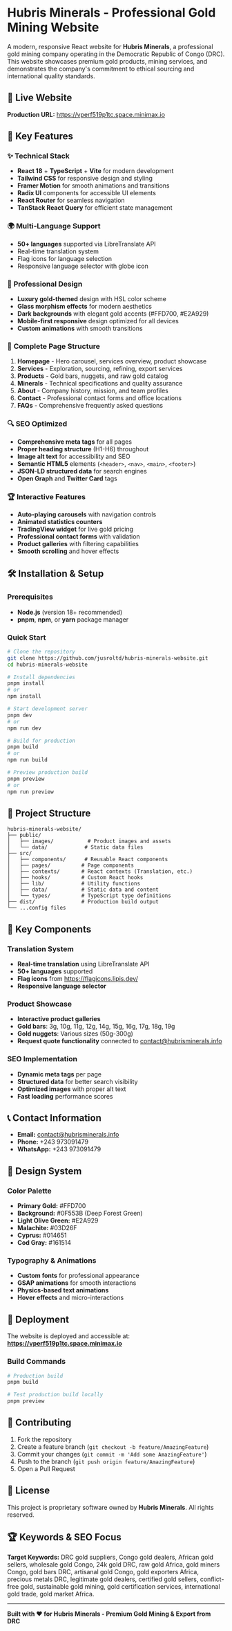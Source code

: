 # Hubris Minerals - Professional Gold Mining Website

A modern, responsive React website for **Hubris Minerals**, a professional gold mining company operating in the Democratic Republic of Congo (DRC). This website showcases premium gold products, mining services, and demonstrates the company's commitment to ethical sourcing and international quality standards.

## 🌟 Live Website

**Production URL:** https://vperf519p1tc.space.minimax.io

## 🚀 Key Features

### ✨ **Technical Stack**
- **React 18** + **TypeScript** + **Vite** for modern development
- **Tailwind CSS** for responsive design and styling
- **Framer Motion** for smooth animations and transitions
- **Radix UI** components for accessible UI elements
- **React Router** for seamless navigation
- **TanStack React Query** for efficient state management

### 🌍 **Multi-Language Support**
- **50+ languages** supported via LibreTranslate API
- Real-time translation system
- Flag icons for language selection
- Responsive language selector with globe icon

### 🎨 **Professional Design**
- **Luxury gold-themed** design with HSL color scheme
- **Glass morphism effects** for modern aesthetics
- **Dark backgrounds** with elegant gold accents (#FFD700, #E2A929)
- **Mobile-first responsive** design optimized for all devices
- **Custom animations** with smooth transitions

### 📄 **Complete Page Structure**
1. **Homepage** - Hero carousel, services overview, product showcase
2. **Services** - Exploration, sourcing, refining, export services
3. **Products** - Gold bars, nuggets, and raw gold catalog
4. **Minerals** - Technical specifications and quality assurance
5. **About** - Company history, mission, and team profiles
6. **Contact** - Professional contact forms and office locations
7. **FAQs** - Comprehensive frequently asked questions

### 🔍 **SEO Optimized**
- **Comprehensive meta tags** for all pages
- **Proper heading structure** (H1-H6) throughout
- **Image alt text** for accessibility and SEO
- **Semantic HTML5** elements (`<header>`, `<nav>`, `<main>`, `<footer>`)
- **JSON-LD structured data** for search engines
- **Open Graph** and **Twitter Card** tags

### 🏆 **Interactive Features**
- **Auto-playing carousels** with navigation controls
- **Animated statistics counters**
- **TradingView widget** for live gold pricing
- **Professional contact forms** with validation
- **Product galleries** with filtering capabilities
- **Smooth scrolling** and hover effects

## 🛠️ Installation & Setup

### Prerequisites
- **Node.js** (version 18+ recommended)
- **pnpm**, **npm**, or **yarn** package manager

### Quick Start

```bash
# Clone the repository
git clone https://github.com/jusroltd/hubris-minerals-website.git
cd hubris-minerals-website

# Install dependencies
pnpm install
# or
npm install

# Start development server
pnpm dev
# or  
npm run dev

# Build for production
pnpm build
# or
npm run build

# Preview production build
pnpm preview
# or
npm run preview
```

## 📁 Project Structure

```
hubris-minerals-website/
├── public/
│   ├── images/           # Product images and assets
│   └── data/            # Static data files
├── src/
│   ├── components/      # Reusable React components
│   ├── pages/          # Page components
│   ├── contexts/       # React contexts (Translation, etc.)
│   ├── hooks/          # Custom React hooks
│   ├── lib/            # Utility functions
│   ├── data/           # Static data and content
│   └── types/          # TypeScript type definitions
├── dist/               # Production build output
└── ...config files
```

## 🎯 Key Components

### Translation System
- **Real-time translation** using LibreTranslate API
- **50+ languages** supported
- **Flag icons** from https://flagicons.lipis.dev/
- **Responsive language selector**

### Product Showcase
- **Interactive product galleries**
- **Gold bars**: 3g, 10g, 11g, 12g, 14g, 15g, 16g, 17g, 18g, 19g
- **Gold nuggets**: Various sizes (50g-300g)
- **Request quote functionality** connected to contact@hubrisminerals.info

### SEO Implementation
- **Dynamic meta tags** per page
- **Structured data** for better search visibility
- **Optimized images** with proper alt text
- **Fast loading** performance scores

## 📞 Contact Information

- **Email:** contact@hubrisminerals.info
- **Phone:** +243 973091479
- **WhatsApp:** +243 973091479

## 🎨 Design System

### Color Palette
- **Primary Gold:** #FFD700
- **Background:** #0F553B (Deep Forest Green)
- **Light Olive Green:** #E2A929
- **Malachite:** #03D26F
- **Cyprus:** #014651
- **Cod Gray:** #161514

### Typography & Animations
- **Custom fonts** for professional appearance
- **GSAP animations** for smooth interactions
- **Physics-based text animations**
- **Hover effects** and micro-interactions

## 🚀 Deployment

The website is deployed and accessible at:
**https://vperf519p1tc.space.minimax.io**

### Build Commands
```bash
# Production build
pnpm build

# Test production build locally  
pnpm preview
```

## 🤝 Contributing

1. Fork the repository
2. Create a feature branch (`git checkout -b feature/AmazingFeature`)
3. Commit your changes (`git commit -m 'Add some AmazingFeature'`)
4. Push to the branch (`git push origin feature/AmazingFeature`)
5. Open a Pull Request

## 📝 License

This project is proprietary software owned by **Hubris Minerals**. All rights reserved.

## 🏆 Keywords & SEO Focus

**Target Keywords:** DRC gold suppliers, Congo gold dealers, African gold sellers, wholesale gold Congo, 24k gold DRC, raw gold Africa, gold miners Congo, gold bars DRC, artisanal gold Congo, gold exporters Africa, precious metals DRC, legitimate gold dealers, certified gold sellers, conflict-free gold, sustainable gold mining, gold certification services, international gold trade, gold market Africa.

---

**Built with ❤️ for Hubris Minerals - Premium Gold Mining & Export from DRC**
